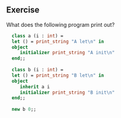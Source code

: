  
## Exercise
  What does the following program print out?
  
```ocaml
  class a (i : int) =
  let () = print_string "A let\n" in
  object
     initializer print_string "A init\n"
  end;;
  
  class b (i : int) =
  let () = print_string "B let\n" in
  object
     inherit a i
     initializer print_string "B init\n"
  end;;
  
  new b 0;;
```
  
